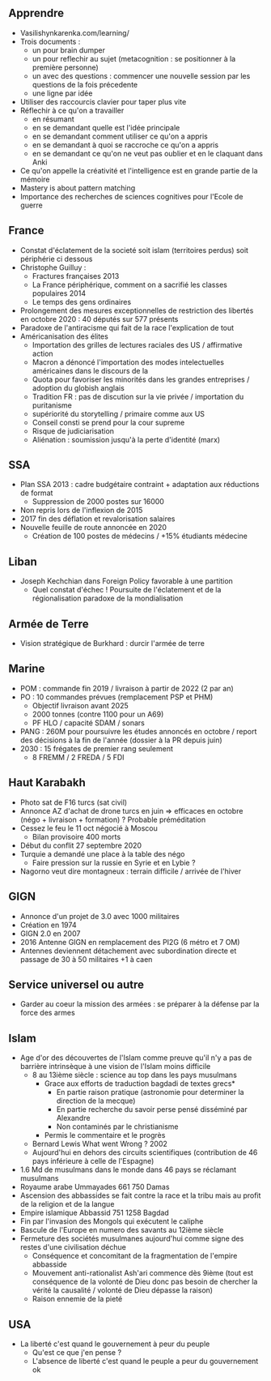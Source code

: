 ## Apprendre 

- Vasilishynkarenka.com/learning/
- Trois documents : 
	- un pour brain dumper 
	- un pour reflechir au sujet (metacognition : se positionner à la première personne) 
	- un avec des questions : commencer une nouvelle session par les questions de la fois précedente
	- une ligne par idée
- Utiliser des raccourcis clavier pour taper plus vite
- Réflechir à ce qu'on a travailler 
	- en résumant
	- en se demandant quelle est l'idée principale 
	- en se demandant comment utiliser ce qu'on a appris
	- en se demandant à quoi se raccroche ce qu'on a appris
	- en se demandant ce qu'on ne veut pas oublier et en le claquant dans Anki
- Ce qu'on appelle la créativité et l'intelligence est en grande partie de la mémoire
- Mastery is about pattern matching
- Importance des recherches de sciences cognitives pour l'Ecole de guerre

## France

- Constat d'éclatement de la societé soit islam (territoires perdus) soit périphérie ci dessous
-  Christophe Guilluy : 
	- Fractures françaises 2013
	- La France périphérique, comment on a sacrifié les classes populaires 2014
	- Le temps des gens ordinaires 
- Prolongement des mesures exceptionnelles de restriction des libertés en octobre 2020 : 40 députés sur 577 présents
- Paradoxe de l'antiracisme qui fait de la race l'explication de tout
- Américanisation des élites
	- Importation des grilles de lectures raciales des US / affirmative action
	- Macron a dénoncé l'importation des modes intelectuelles américaines dans le discours de la 
	- Quota pour favoriser les minorités dans les grandes entreprises / adoption du globish anglais
	- Tradition FR : pas de discution sur la vie privée / importation du puritanisme
	- supériorité du storytelling / primaire comme aux US
	- Conseil consti se prend pour la cour supreme
	- Risque de judiciarisation
	- Aliénation : soumission jusqu'à la perte d'identité (marx)

## SSA

- Plan SSA 2013 : cadre budgétaire contraint + adaptation aux réductions de format
	- Suppression de 2000 postes sur 16000
- Non repris lors de l'inflexion de 2015
- 2017 fin des déflation et revalorisation salaires
- Nouvelle feuille de route annoncée en 2020
	- Création de 100 postes de médecins / +15% étudiants médecine

## Liban

- Joseph Kechchian dans Foreign Policy favorable à une partition
	- Quel constat d'échec ! Poursuite de l'éclatement et de la régionalisation paradoxe de la mondialisation

## Armée de Terre

- Vision stratégique de Burkhard : durcir l'armée de terre

## Marine

- POM : commande fin 2019 / livraison à partir de 2022 (2 par an)
- PO : 10 commandes prévues (remplacement PSP et PHM)
	- Objectif livraison avant 2025
	- 2000 tonnes (contre 1100 pour un A69)
	- PF HLO / capacité SDAM / sonars
- PANG : 260M pour poursuivre les études annoncés en octobre / report des décisions à la fin de l'année (dossier à la PR depuis juin)
- 2030 : 15 frégates de premier rang seulement
	- 8 FREMM / 2 FREDA / 5 FDI

## Haut Karabakh

- Photo sat de F16 turcs (sat civil)
- Annonce AZ d'achat de drone turcs en juin => efficaces en octobre (négo + livraison + formation) ? Probable préméditation 
- Cessez le feu le 11 oct négocié à Moscou
	- Bilan provisoire 400 morts
- Début du conflit 27 septembre 2020
- Turquie a demandé une place à la table des négo
	- Faire pression sur la russie en Syrie et en Lybie ?
- Nagorno veut dire montagneux : terrain difficile / arrivée de l'hiver

## GIGN

- Annonce d'un projet de 3.0 avec 1000 militaires
- Création en 1974
- GIGN 2.0 en 2007
- 2016 Antenne GIGN en remplacement des PI2G (6 métro et 7 OM)
- Antennes deviennent détachement avec subordination directe et passage de 30 à 50 militaires +1 à caen

## Service universel ou autre

- Garder au coeur la mission des armées : se préparer à la défense par la force des armes

## Islam

- Age d'or des découvertes de l'Islam comme preuve qu'il n'y a pas de barrière intrinsèque à une vision de l'Islam moins difficile
	- 8 au 13ième siècle : science au top dans les pays musulmans
		- Grace aux efforts de traduction bagdadi de textes grecs*
			- En partie raison pratique (astronomie pour determiner la direction de la mecque)
			- En partie recherche du savoir perse pensé disséminé par Alexandre
			- Non contaminés par le christianisme 
		- Permis le commentaire et le progrès
	- Bernard Lewis What went Wrong ? 2002
	- Aujourd'hui en dehors des circuits scientifiques (contribution de 46 pays inférieure à celle de l'Espagne)
- 1.6 Md de musulmans dans le monde dans 46 pays se réclamant musulmans
- Royaume arabe Ummayades 661 750 Damas
- Ascension des abbassides se fait contre la race et la tribu mais au profit de la religion et de la langue
- Empire islamique Abbassid 751 1258 Bagdad
- Fin par l'invasion des Mongols qui exécutent le caliphe
- Bascule de l'Europe en numero des savants au 12ième siècle
- Fermeture des sociétés musulmanes aujourd'hui comme signe des restes d'une civilisation déchue
	- Conséquence et concomitant de la fragmentation de l'empire abbasside
	- Mouvement anti-rationalist Ash'ari commence dès 9ième (tout est conséquence de la volonté de Dieu donc pas besoin de chercher la vérité la causalité / volonté de Dieu dépasse la raison)
	- Raison ennemie de la pieté

## USA

- La liberté c'est quand le gouvernement à peur du peuple
	- Qu'est ce que j'en pense ?
	- L'absence de liberté c'est quand le peuple a peur du gouvernement ok